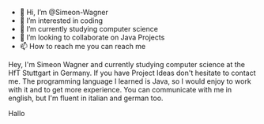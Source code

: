 - 👋 Hi, I’m @Simeon-Wagner
- 👀 I’m interested in coding
- 🌱 I’m currently studying computer science
- 💞️ I’m looking to collaborate on Java Projects
- 📫 How to reach me you can reach me

Hey, I'm Simeon Wagner and currently studying computer science at the HfT Stuttgart in Germany. 
If you have Project Ideas don't hesitate to contact me. 
The programming language I learned is Java, so I would enjoy to work with it and to get more experience.
You can communicate with me in english, but I'm fluent in italian and german too.

Hallo
